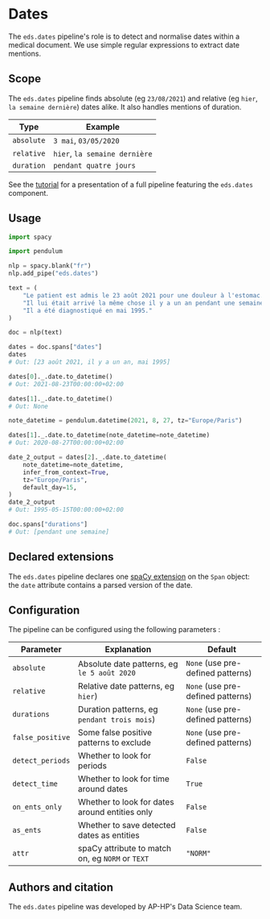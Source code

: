# Dates

The `eds.dates` pipeline's role is to detect and normalise dates within a medical document.
We use simple regular expressions to extract date mentions.

## Scope

The `eds.dates` pipeline finds absolute (eg `23/08/2021`) and relative (eg `hier`, `la semaine dernière`) dates alike. It also handles mentions of duration.

| Type       | Example                       |
| ---------- | ----------------------------- |
| `absolute` | `3 mai`, `03/05/2020`         |
| `relative` | `hier`, `la semaine dernière` |
| `duration` | `pendant quatre jours`        |

See the [tutorial](../../tutorials/detecting-dates.md) for a presentation of a full pipeline featuring the `eds.dates` component.

## Usage

```python
import spacy

import pendulum

nlp = spacy.blank("fr")
nlp.add_pipe("eds.dates")

text = (
    "Le patient est admis le 23 août 2021 pour une douleur à l'estomac. "
    "Il lui était arrivé la même chose il y a un an pendant une semaine. "
    "Il a été diagnostiqué en mai 1995."
)

doc = nlp(text)

dates = doc.spans["dates"]
dates
# Out: [23 août 2021, il y a un an, mai 1995]

dates[0]._.date.to_datetime()
# Out: 2021-08-23T00:00:00+02:00

dates[1]._.date.to_datetime()
# Out: None

note_datetime = pendulum.datetime(2021, 8, 27, tz="Europe/Paris")

dates[1]._.date.to_datetime(note_datetime=note_datetime)
# Out: 2020-08-27T00:00:00+02:00

date_2_output = dates[2]._.date.to_datetime(
    note_datetime=note_datetime,
    infer_from_context=True,
    tz="Europe/Paris",
    default_day=15,
)
date_2_output
# Out: 1995-05-15T00:00:00+02:00

doc.spans["durations"]
# Out: [pendant une semaine]
```

## Declared extensions

The `eds.dates` pipeline declares one [spaCy extension](https://spacy.io/usage/processing-pipelines#custom-components-attributes) on the `Span` object: the `date` attribute contains a parsed version of the date.

## Configuration

The pipeline can be configured using the following parameters :

| Parameter        | Explanation                                      | Default                           |
|------------------|--------------------------------------------------|-----------------------------------|
| `absolute`       | Absolute date patterns, eg `le 5 août 2020`      | `None` (use pre-defined patterns) |
| `relative`       | Relative date patterns, eg `hier`)               | `None` (use pre-defined patterns) |
| `durations`      | Duration patterns, eg `pendant trois mois`)      | `None` (use pre-defined patterns) |
| `false_positive` | Some false positive patterns to exclude          | `None` (use pre-defined patterns) |
| `detect_periods` | Whether to look for periods                      | `False`                           |
| `detect_time`    | Whether to look for time around dates            | `True`                            |
| `on_ents_only`   | Whether to look for dates around entities only   | `False`                           |
| `as_ents`        | Whether to save detected dates as entities       | `False`                           |
| `attr`           | spaCy attribute to match on, eg `NORM` or `TEXT` | `"NORM"`                          |

## Authors and citation

The `eds.dates` pipeline was developed by AP-HP's Data Science team.
